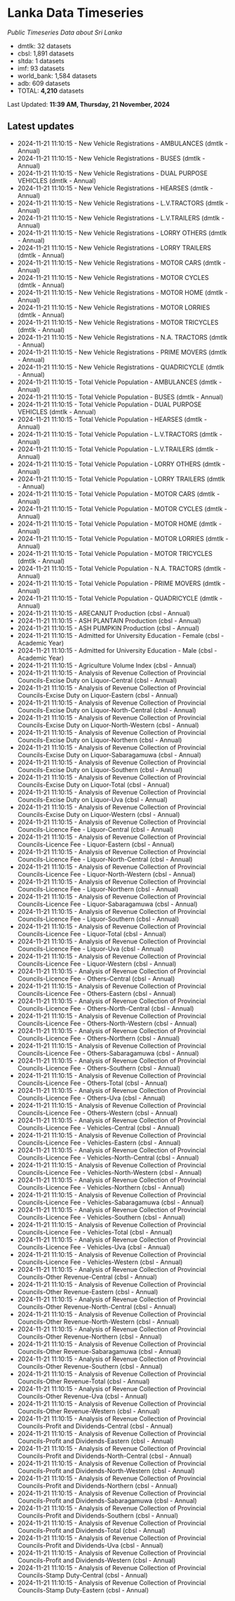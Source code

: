 # Lanka Data Timeseries
*Public Timeseries Data about Sri Lanka*

* dmtlk: 32 datasets
* cbsl: 1,891 datasets
* sltda: 1 datasets
* imf: 93 datasets
* world_bank: 1,584 datasets
* adb: 609 datasets
* TOTAL: **4,210** datasets

Last Updated: **11:39 AM, Thursday, 21 November, 2024**

## Latest updates

* 2024-11-21 11:10:15 - New Vehicle Registrations - AMBULANCES (dmtlk - Annual)
* 2024-11-21 11:10:15 - New Vehicle Registrations - BUSES (dmtlk - Annual)
* 2024-11-21 11:10:15 - New Vehicle Registrations - DUAL PURPOSE VEHICLES (dmtlk - Annual)
* 2024-11-21 11:10:15 - New Vehicle Registrations - HEARSES (dmtlk - Annual)
* 2024-11-21 11:10:15 - New Vehicle Registrations - L.V.TRACTORS (dmtlk - Annual)
* 2024-11-21 11:10:15 - New Vehicle Registrations - L.V.TRAILERS (dmtlk - Annual)
* 2024-11-21 11:10:15 - New Vehicle Registrations - LORRY OTHERS (dmtlk - Annual)
* 2024-11-21 11:10:15 - New Vehicle Registrations - LORRY TRAILERS (dmtlk - Annual)
* 2024-11-21 11:10:15 - New Vehicle Registrations - MOTOR CARS (dmtlk - Annual)
* 2024-11-21 11:10:15 - New Vehicle Registrations - MOTOR CYCLES (dmtlk - Annual)
* 2024-11-21 11:10:15 - New Vehicle Registrations - MOTOR HOME (dmtlk - Annual)
* 2024-11-21 11:10:15 - New Vehicle Registrations - MOTOR LORRIES (dmtlk - Annual)
* 2024-11-21 11:10:15 - New Vehicle Registrations - MOTOR TRICYCLES (dmtlk - Annual)
* 2024-11-21 11:10:15 - New Vehicle Registrations - N.A. TRACTORS (dmtlk - Annual)
* 2024-11-21 11:10:15 - New Vehicle Registrations - PRIME MOVERS (dmtlk - Annual)
* 2024-11-21 11:10:15 - New Vehicle Registrations - QUADRICYCLE (dmtlk - Annual)
* 2024-11-21 11:10:15 - Total Vehicle Population - AMBULANCES (dmtlk - Annual)
* 2024-11-21 11:10:15 - Total Vehicle Population - BUSES (dmtlk - Annual)
* 2024-11-21 11:10:15 - Total Vehicle Population - DUAL PURPOSE VEHICLES (dmtlk - Annual)
* 2024-11-21 11:10:15 - Total Vehicle Population - HEARSES (dmtlk - Annual)
* 2024-11-21 11:10:15 - Total Vehicle Population - L.V.TRACTORS (dmtlk - Annual)
* 2024-11-21 11:10:15 - Total Vehicle Population - L.V.TRAILERS (dmtlk - Annual)
* 2024-11-21 11:10:15 - Total Vehicle Population - LORRY OTHERS (dmtlk - Annual)
* 2024-11-21 11:10:15 - Total Vehicle Population - LORRY TRAILERS (dmtlk - Annual)
* 2024-11-21 11:10:15 - Total Vehicle Population - MOTOR CARS (dmtlk - Annual)
* 2024-11-21 11:10:15 - Total Vehicle Population - MOTOR CYCLES (dmtlk - Annual)
* 2024-11-21 11:10:15 - Total Vehicle Population - MOTOR HOME (dmtlk - Annual)
* 2024-11-21 11:10:15 - Total Vehicle Population - MOTOR LORRIES (dmtlk - Annual)
* 2024-11-21 11:10:15 - Total Vehicle Population - MOTOR TRICYCLES (dmtlk - Annual)
* 2024-11-21 11:10:15 - Total Vehicle Population - N.A. TRACTORS (dmtlk - Annual)
* 2024-11-21 11:10:15 - Total Vehicle Population - PRIME MOVERS (dmtlk - Annual)
* 2024-11-21 11:10:15 - Total Vehicle Population - QUADRICYCLE (dmtlk - Annual)
* 2024-11-21 11:10:15 - ARECANUT Production (cbsl - Annual)
* 2024-11-21 11:10:15 - ASH PLANTAIN Production (cbsl - Annual)
* 2024-11-21 11:10:15 - ASH PUMPKIN Production (cbsl - Annual)
* 2024-11-21 11:10:15 - Admitted for University Education - Female (cbsl - Academic Year)
* 2024-11-21 11:10:15 - Admitted for University Education - Male (cbsl - Academic Year)
* 2024-11-21 11:10:15 - Agriculture Volume Index (cbsl - Annual)
* 2024-11-21 11:10:15 - Analysis of Revenue Collection of Provincial Councils-Excise Duty on Liquor-Central (cbsl - Annual)
* 2024-11-21 11:10:15 - Analysis of Revenue Collection of Provincial Councils-Excise Duty on Liquor-Eastern (cbsl - Annual)
* 2024-11-21 11:10:15 - Analysis of Revenue Collection of Provincial Councils-Excise Duty on Liquor-North-Central (cbsl - Annual)
* 2024-11-21 11:10:15 - Analysis of Revenue Collection of Provincial Councils-Excise Duty on Liquor-North-Western (cbsl - Annual)
* 2024-11-21 11:10:15 - Analysis of Revenue Collection of Provincial Councils-Excise Duty on Liquor-Northern (cbsl - Annual)
* 2024-11-21 11:10:15 - Analysis of Revenue Collection of Provincial Councils-Excise Duty on Liquor-Sabaragamuwa (cbsl - Annual)
* 2024-11-21 11:10:15 - Analysis of Revenue Collection of Provincial Councils-Excise Duty on Liquor-Southern (cbsl - Annual)
* 2024-11-21 11:10:15 - Analysis of Revenue Collection of Provincial Councils-Excise Duty on Liquor-Total (cbsl - Annual)
* 2024-11-21 11:10:15 - Analysis of Revenue Collection of Provincial Councils-Excise Duty on Liquor-Uva (cbsl - Annual)
* 2024-11-21 11:10:15 - Analysis of Revenue Collection of Provincial Councils-Excise Duty on Liquor-Western (cbsl - Annual)
* 2024-11-21 11:10:15 - Analysis of Revenue Collection of Provincial Councils-Licence Fee - Liquor-Central (cbsl - Annual)
* 2024-11-21 11:10:15 - Analysis of Revenue Collection of Provincial Councils-Licence Fee - Liquor-Eastern (cbsl - Annual)
* 2024-11-21 11:10:15 - Analysis of Revenue Collection of Provincial Councils-Licence Fee - Liquor-North-Central (cbsl - Annual)
* 2024-11-21 11:10:15 - Analysis of Revenue Collection of Provincial Councils-Licence Fee - Liquor-North-Western (cbsl - Annual)
* 2024-11-21 11:10:15 - Analysis of Revenue Collection of Provincial Councils-Licence Fee - Liquor-Northern (cbsl - Annual)
* 2024-11-21 11:10:15 - Analysis of Revenue Collection of Provincial Councils-Licence Fee - Liquor-Sabaragamuwa (cbsl - Annual)
* 2024-11-21 11:10:15 - Analysis of Revenue Collection of Provincial Councils-Licence Fee - Liquor-Southern (cbsl - Annual)
* 2024-11-21 11:10:15 - Analysis of Revenue Collection of Provincial Councils-Licence Fee - Liquor-Total (cbsl - Annual)
* 2024-11-21 11:10:15 - Analysis of Revenue Collection of Provincial Councils-Licence Fee - Liquor-Uva (cbsl - Annual)
* 2024-11-21 11:10:15 - Analysis of Revenue Collection of Provincial Councils-Licence Fee - Liquor-Western (cbsl - Annual)
* 2024-11-21 11:10:15 - Analysis of Revenue Collection of Provincial Councils-Licence Fee - Others-Central (cbsl - Annual)
* 2024-11-21 11:10:15 - Analysis of Revenue Collection of Provincial Councils-Licence Fee - Others-Eastern (cbsl - Annual)
* 2024-11-21 11:10:15 - Analysis of Revenue Collection of Provincial Councils-Licence Fee - Others-North-Central (cbsl - Annual)
* 2024-11-21 11:10:15 - Analysis of Revenue Collection of Provincial Councils-Licence Fee - Others-North-Western (cbsl - Annual)
* 2024-11-21 11:10:15 - Analysis of Revenue Collection of Provincial Councils-Licence Fee - Others-Northern (cbsl - Annual)
* 2024-11-21 11:10:15 - Analysis of Revenue Collection of Provincial Councils-Licence Fee - Others-Sabaragamuwa (cbsl - Annual)
* 2024-11-21 11:10:15 - Analysis of Revenue Collection of Provincial Councils-Licence Fee - Others-Southern (cbsl - Annual)
* 2024-11-21 11:10:15 - Analysis of Revenue Collection of Provincial Councils-Licence Fee - Others-Total (cbsl - Annual)
* 2024-11-21 11:10:15 - Analysis of Revenue Collection of Provincial Councils-Licence Fee - Others-Uva (cbsl - Annual)
* 2024-11-21 11:10:15 - Analysis of Revenue Collection of Provincial Councils-Licence Fee - Others-Western (cbsl - Annual)
* 2024-11-21 11:10:15 - Analysis of Revenue Collection of Provincial Councils-Licence Fee - Vehicles-Central (cbsl - Annual)
* 2024-11-21 11:10:15 - Analysis of Revenue Collection of Provincial Councils-Licence Fee - Vehicles-Eastern (cbsl - Annual)
* 2024-11-21 11:10:15 - Analysis of Revenue Collection of Provincial Councils-Licence Fee - Vehicles-North-Central (cbsl - Annual)
* 2024-11-21 11:10:15 - Analysis of Revenue Collection of Provincial Councils-Licence Fee - Vehicles-North-Western (cbsl - Annual)
* 2024-11-21 11:10:15 - Analysis of Revenue Collection of Provincial Councils-Licence Fee - Vehicles-Northern (cbsl - Annual)
* 2024-11-21 11:10:15 - Analysis of Revenue Collection of Provincial Councils-Licence Fee - Vehicles-Sabaragamuwa (cbsl - Annual)
* 2024-11-21 11:10:15 - Analysis of Revenue Collection of Provincial Councils-Licence Fee - Vehicles-Southern (cbsl - Annual)
* 2024-11-21 11:10:15 - Analysis of Revenue Collection of Provincial Councils-Licence Fee - Vehicles-Total (cbsl - Annual)
* 2024-11-21 11:10:15 - Analysis of Revenue Collection of Provincial Councils-Licence Fee - Vehicles-Uva (cbsl - Annual)
* 2024-11-21 11:10:15 - Analysis of Revenue Collection of Provincial Councils-Licence Fee - Vehicles-Western (cbsl - Annual)
* 2024-11-21 11:10:15 - Analysis of Revenue Collection of Provincial Councils-Other Revenue-Central (cbsl - Annual)
* 2024-11-21 11:10:15 - Analysis of Revenue Collection of Provincial Councils-Other Revenue-Eastern (cbsl - Annual)
* 2024-11-21 11:10:15 - Analysis of Revenue Collection of Provincial Councils-Other Revenue-North-Central (cbsl - Annual)
* 2024-11-21 11:10:15 - Analysis of Revenue Collection of Provincial Councils-Other Revenue-North-Western (cbsl - Annual)
* 2024-11-21 11:10:15 - Analysis of Revenue Collection of Provincial Councils-Other Revenue-Northern (cbsl - Annual)
* 2024-11-21 11:10:15 - Analysis of Revenue Collection of Provincial Councils-Other Revenue-Sabaragamuwa (cbsl - Annual)
* 2024-11-21 11:10:15 - Analysis of Revenue Collection of Provincial Councils-Other Revenue-Southern (cbsl - Annual)
* 2024-11-21 11:10:15 - Analysis of Revenue Collection of Provincial Councils-Other Revenue-Total (cbsl - Annual)
* 2024-11-21 11:10:15 - Analysis of Revenue Collection of Provincial Councils-Other Revenue-Uva (cbsl - Annual)
* 2024-11-21 11:10:15 - Analysis of Revenue Collection of Provincial Councils-Other Revenue-Western (cbsl - Annual)
* 2024-11-21 11:10:15 - Analysis of Revenue Collection of Provincial Councils-Profit and Dividends-Central (cbsl - Annual)
* 2024-11-21 11:10:15 - Analysis of Revenue Collection of Provincial Councils-Profit and Dividends-Eastern (cbsl - Annual)
* 2024-11-21 11:10:15 - Analysis of Revenue Collection of Provincial Councils-Profit and Dividends-North-Central (cbsl - Annual)
* 2024-11-21 11:10:15 - Analysis of Revenue Collection of Provincial Councils-Profit and Dividends-North-Western (cbsl - Annual)
* 2024-11-21 11:10:15 - Analysis of Revenue Collection of Provincial Councils-Profit and Dividends-Northern (cbsl - Annual)
* 2024-11-21 11:10:15 - Analysis of Revenue Collection of Provincial Councils-Profit and Dividends-Sabaragamuwa (cbsl - Annual)
* 2024-11-21 11:10:15 - Analysis of Revenue Collection of Provincial Councils-Profit and Dividends-Southern (cbsl - Annual)
* 2024-11-21 11:10:15 - Analysis of Revenue Collection of Provincial Councils-Profit and Dividends-Total (cbsl - Annual)
* 2024-11-21 11:10:15 - Analysis of Revenue Collection of Provincial Councils-Profit and Dividends-Uva (cbsl - Annual)
* 2024-11-21 11:10:15 - Analysis of Revenue Collection of Provincial Councils-Profit and Dividends-Western (cbsl - Annual)
* 2024-11-21 11:10:15 - Analysis of Revenue Collection of Provincial Councils-Stamp Duty-Central (cbsl - Annual)
* 2024-11-21 11:10:15 - Analysis of Revenue Collection of Provincial Councils-Stamp Duty-Eastern (cbsl - Annual)
